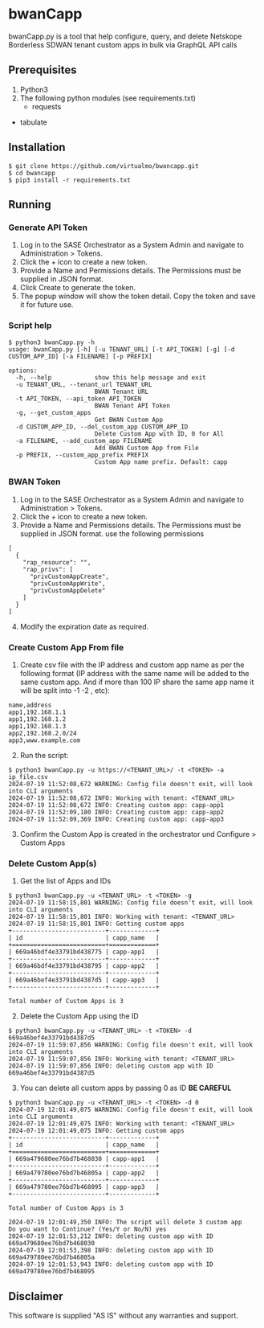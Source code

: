 # bwanCapp

bwanCapp.py is a tool that help configure, query, and delete Netskope Borderless SDWAN tenant custom apps in bulk via GraphQL API calls


## Prerequisites

1. Python3
2. The following python modules (see requirements.txt)
	- requests
  - tabulate



## Installation

```
$ git clone https://github.com/virtualmo/bwancapp.git
$ cd bwancapp
$ pip3 install -r requirements.txt
```


## Running

### Generate API Token

1. Log in to the SASE Orchestrator as a System Admin and navigate to Administration > Tokens.
2. Click the + icon to create a new token.
3. Provide a Name and Permissions details. The Permissions must be supplied in JSON format.
4. Click Create to generate the token.
5. The popup window will show the token detail. Copy the token and save it for future use.


### Script help
```
$ python3 bwanCapp.py -h
usage: bwanCapp.py [-h] [-u TENANT_URL] [-t API_TOKEN] [-g] [-d CUSTOM_APP_ID] [-a FILENAME] [-p PREFIX]

options:
  -h, --help            show this help message and exit
  -u TENANT_URL, --tenant_url TENANT_URL
                        BWAN Tenant URL
  -t API_TOKEN, --api_token API_TOKEN
                        BWAN Tenant API Token
  -g, --get_custom_apps
                        Get BWAN Custom App
  -d CUSTOM_APP_ID, --del_custom_app CUSTOM_APP_ID
                        Delete Custom App with ID, 0 for All
  -a FILENAME, --add_custom_app FILENAME
                        Add BWAN Custom App from File
  -p PREFIX, --custom_app_prefix PREFIX
                        Custom App name prefix. Default: capp
```

### BWAN Token 
1. Log in to the SASE Orchestrator as a System Admin and navigate to Administration > Tokens.
2. Click the + icon to create a new token.
3. Provide a Name and Permissions details. The Permissions must be supplied in JSON format. use the following permissions
```
[
  {
    "rap_resource": "",
    "rap_privs": [
      "privCustomAppCreate",
      "privCustomAppWrite",
      "privCustomAppDelete"
    ]
  }
]
```
4. Modify the expiration date as required.

### Create Custom App From file
1. Create csv file with the IP address and custom app name as per the following format (IP address with the same name will be added to the same custom app. And if more than 100 IP share the same app name it will be split into -1 -2 , etc):
```
name,address
app1,192.168.1.1
app1,192.168.1.2
app1,192.168.1.3
app2,192.168.2.0/24
app3,www.example.com
```
2. Run the script:
```
$ python3 bwanCapp.py -u https://<TENANT_URL>/ -t <TOKEN> -a ip_file.csv
2024-07-19 11:52:08,672 WARNING: Config file doesn't exit, will look into CLI arguments
2024-07-19 11:52:08,672 INFO: Working with tenant: <TENANT_URL>
2024-07-19 11:52:08,672 INFO: Creating custom app: capp-app1
2024-07-19 11:52:09,180 INFO: Creating custom app: capp-app2
2024-07-19 11:52:09,369 INFO: Creating custom app: capp-app3
```

3. Confirm the Custom App is created in the orchestrator und Configure > Custom Apps

### Delete Custom App(s)
1. Get the list of Apps and IDs
```
$ python3 bwanCapp.py -u <TENANT_URL> -t <TOKEN> -g
2024-07-19 11:58:15,801 WARNING: Config file doesn't exit, will look into CLI arguments
2024-07-19 11:58:15,801 INFO: Working with tenant: <TENANT_URL>
2024-07-19 11:58:15,801 INFO: Getting custom apps
+--------------------------+-------------+
| id                       | capp_name   |
+==========================+=============+
| 669a46bdf4e33791bd438775 | capp-app1   |
+--------------------------+-------------+
| 669a46bdf4e33791bd438795 | capp-app2   |
+--------------------------+-------------+
| 669a46bef4e33791bd4387d5 | capp-app3   |
+--------------------------+-------------+

Total number of Custom Apps is 3
```

2. Delete the Custom App using the ID
```
$ python3 bwanCapp.py -u <TENANT_URL> -t <TOKEN> -d 669a46bef4e33791bd4387d5
2024-07-19 11:59:07,856 WARNING: Config file doesn't exit, will look into CLI arguments
2024-07-19 11:59:07,856 INFO: Working with tenant: <TENANT_URL>
2024-07-19 11:59:07,856 INFO: deleting custom app with ID 669a46bef4e33791bd4387d5
```

3. You can delete all custom apps by passing 0 as ID **BE CAREFUL**
```
$ python3 bwanCapp.py -u <TENANT_URL> -t <TOKEN> -d 0
2024-07-19 12:01:49,075 WARNING: Config file doesn't exit, will look into CLI arguments
2024-07-19 12:01:49,075 INFO: Working with tenant: <TENANT_URL>
2024-07-19 12:01:49,075 INFO: Getting custom apps
+--------------------------+-------------+
| id                       | capp_name   |
+==========================+=============+
| 669a479680ee76bd7b468030 | capp-app1   |
+--------------------------+-------------+
| 669a479780ee76bd7b46805a | capp-app2   |
+--------------------------+-------------+
| 669a479780ee76bd7b468095 | capp-app3   |
+--------------------------+-------------+

Total number of Custom Apps is 3

2024-07-19 12:01:49,350 INFO: The script will delete 3 custom app
Do you want to Continue? (Yes/Y or No/N) yes
2024-07-19 12:01:53,212 INFO: deleting custom app with ID 669a479680ee76bd7b468030
2024-07-19 12:01:53,398 INFO: deleting custom app with ID 669a479780ee76bd7b46805a
2024-07-19 12:01:53,943 INFO: deleting custom app with ID 669a479780ee76bd7b468095
```

## Disclaimer

This software is supplied "AS IS" without any warranties and support.